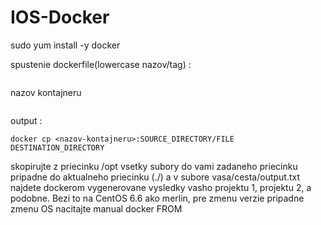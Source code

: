 # IOS-Docker
sudo yum install -y docker

spustenie dockerfile(lowercase nazov/tag) :
```docker build -t nazov/tag .
```

nazov kontajneru
```docker inspect --format='{{.Name}}' $(sudo docker ps -aq --no-trunc)
```
output :
```
docker cp <nazov-kontajneru>:SOURCE_DIRECTORY/FILE DESTINATION_DIRECTORY
```
skopirujte z priecinku /opt vsetky subory do vami zadaneho priecinku pripadne do aktualneho priecinku (./) a v
subore vasa/cesta/output.txt najdete dockerom vygenerovane vysledky vasho projektu 1, projektu 2, a podobne.
Bezi to na CentOS 6.6 ako merlin, pre zmenu verzie pripadne zmenu OS nacitajte manual docker FROM <image-name>
